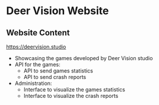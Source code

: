 # Deer Vision Website
## Website Content
https://deervision.studio
* Showcasing the games developed by Deer Vision studio
* API for the games:
  * API to send games statistics
  * API to send crash reports
* Administration:
  * Interface to visualize the games statistics
  * Interface to visualize the crash reports
